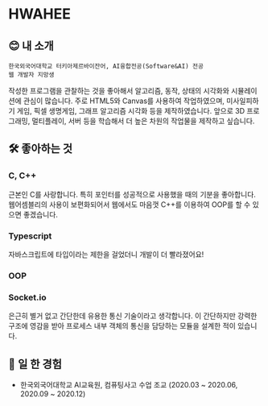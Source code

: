 # HWAHEE

## 😊 내 소개
	한국외국어대학교 터키아제르바이잔어, AI융합전공(Software&AI) 전공
	웹 개발자 지망생
	
작성한 프로그램을 관찰하는 것을 좋아해서 알고리즘, 동작, 상태의 시각화와 시뮬레이션에 관심이 많습니다. 
주로 HTML5와 Canvas를 사용하여 작업하였으며, 미사일피하기 게임, 픽셀 생명게임, 그래프 알고리즘 시각화 등을 제작하였습니다. 
앞으로 3D 프로그래밍, 멀티플레이, 서버 등을 학습해서 더 높은 차원의 작업물을 제작하고 싶습니다.

## 🛠️ 좋아하는 것
### C, C++
근본인 C를 사랑합니다. 특히 포인터를 성공적으로 사용했을 때의 기분을 좋아합니다.
웹어셈블리의 사용이 보편화되어서 웹에서도 마음껏 C++를 이용하여 OOP를 할 수 있으면 좋겠습니다.

### Typescript
자바스크립트에 타입이라는 제한을 걸었더니 개발이 더 빨라졌어요!

### OOP

### Socket.io
은근히 별거 없고 간단한데 유용한 통신 기술이라고 생각합니다. 
이 간단하지만 강력한 구조에 영감을 받아 프로세스 내부 객체의 통신을 담당하는 모듈을 설계한 적이 있습니다.

## 💸 일 한 경험
- 한국외국어대학교 AI교육원, 컴퓨팅사고 수업 조교 (2020.03 ~ 2020.06, 2020.09 ~ 2020.12)


<!---
hwahee/hwahee is a ✨ special ✨ repository because its `README.md` (this file) appears on your GitHub profile.
You can click the Preview link to take a look at your changes.
--->
